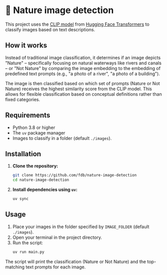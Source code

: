 # 🍃 Nature image detection

This project uses the [CLIP model](https://openai.com/index/clip/) from [Hugging Face Transformers](https://huggingface.co/docs/transformers/index) to classify images based on text descriptions.

## How it works

Instead of traditional image classification, it determines if an image depicts "Nature" – specifically focusing on natural waterways like rivers and canals – or "Not Nature" by comparing the image embedding to the embedding of predefined text prompts (e.g., "a photo of a river", "a photo of a building").

The image is then classified based on which set of prompts (Nature or Not Nature) receives the highest similarity score from the CLIP model. This allows for flexible classification based on conceptual definitions rather than fixed categories.

## Requirements

*   Python 3.8 or higher
*   The `uv` package manager
*   Images to classify in a folder (default `./images`).

## Installation

1.  **Clone the repository:**
    ```bash
    git clone https://github.com/fdb/nature-image-detection
    cd nature-image-detection
    ```

2.  **Install dependencies using `uv`:**
    ```bash
    uv sync
    ```

## Usage

1.  Place your images in the folder specified by `IMAGE_FOLDER` (default `./images`).
2.  Open your terminal in the project directory.
3.  Run the script:
    ```bash
    uv run main.py
    ```

The script will print the classification (Nature or Not Nature) and the top-matching text prompts for each image.
